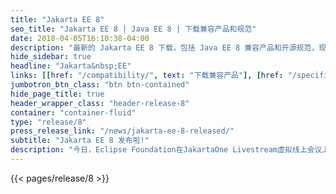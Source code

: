 ```yaml
---
title: "Jakarta EE 8"
seo_title: "Jakarta EE 8 | Java EE 8 | 下载兼容产品和规范"
date: 2018-04-05T16:10:38-04:00
description: "最新的 Jakarta EE 8 下载，包括 Java EE 8 兼容产品和开源规范，现代化你的企业应用."
hide_sidebar: true
headline: "Jakarta&nbsp;EE"
links: [[href: "/compatibility/", text: "下载兼容产品"], [href: "/specifications/", text: "规范"]]
jumbotron_btn_class: "btn btn-contained" 
hide_page_title: true
header_wrapper_class: "header-release-8"
container: "container-fluid"
type: "release/8"
press_release_link: "/news/jakarta-ee-8-released/"
subtitle: "Jakarta EE 8 发布啦!"
description: "今日，Eclipse Foundation在JakartaOne Livestream虚拟线上会议上正式宣布，Jakarta EE 8 的Full Platform版本和Web Profile版本以及相关技术兼容工具包（TCKs）正式发布。"
---
```


{{< pages/release/8 >}}
